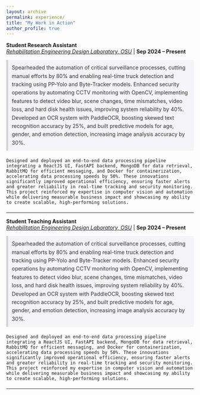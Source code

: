 ```yaml
---
layout: archive
permalink: experience/
title: "My Work in Action"
author_profile: true
---
```


**Student Research Assistant**  
*[Rehabilitation Engineering Design Laboratory, OSU](https://red.osu.edu/team/)* | **Sep 2024 – Present**  

<div class="experience-description">
  <p class="highlighted-paragraph">
    Spearheaded the automation of critical surveillance processes, cutting manual efforts by 80% and enabling real-time truck detection and tracking using PP-Yolo and Byte-Tracker models. Enhanced security operations by automating CCTV monitoring with OpenCV, implementing features to detect video blur, scene changes, time mismatches, video loss, and hard disk health issues, improving system reliability by 40%. Developed an OCR system with PaddleOCR, boosting skewed text recognition accuracy by 25%, and built predictive models for age, gender, and emotion detection, increasing image analysis accuracy by 30%.

    Designed and deployed an end-to-end data processing pipeline integrating a ReactJS UI, FastAPI backend, MongoDB for data retrieval, RabbitMQ for efficient messaging, and Docker for containerization, accelerating data processing speeds by 50%. These innovations significantly improved operational efficiency, ensuring faster alerts and greater reliability in real-time tracking and security monitoring. This project reinforced my expertise in computer vision and automation while delivering measurable business impact and showcasing my ability to create scalable, high-performing solutions.
    
  </p>
</div>

---

**Student Teaching Assistant**  
*[Rehabilitation Engineering Design Laboratory, OSU](https://cse.osu.edu/)* | **Sep 2024 – Present**  

<div class="experience-description">
  <p class="highlighted-paragraph">
    Spearheaded the automation of critical surveillance processes, cutting manual efforts by 80% and enabling real-time truck detection and tracking using PP-Yolo and Byte-Tracker models. Enhanced security operations by automating CCTV monitoring with OpenCV, implementing features to detect video blur, scene changes, time mismatches, video loss, and hard disk health issues, improving system reliability by 40%. Developed an OCR system with PaddleOCR, boosting skewed text recognition accuracy by 25%, and built predictive models for age, gender, and emotion detection, increasing image analysis accuracy by 30%.

    Designed and deployed an end-to-end data processing pipeline integrating a ReactJS UI, FastAPI backend, MongoDB for data retrieval, RabbitMQ for efficient messaging, and Docker for containerization, accelerating data processing speeds by 50%. These innovations significantly improved operational efficiency, ensuring faster alerts and greater reliability in real-time tracking and security monitoring. This project reinforced my expertise in computer vision and automation while delivering measurable business impact and showcasing my ability to create scalable, high-performing solutions.
    
  </p>
</div>


---

<style>
  .experience-description p {
    font-size: 14px; /* Adjust font size */
    line-height: 1.6; /* Add some space between lines */
    color: #333; /* Dark gray for text */
    margin-bottom: 20px; /* Space between paragraphs */
  }

  .highlighted-paragraph {
    background-color: #f4f4f9; /* Light background for better readability */
    padding: 10px; /* Padding inside the paragraph */
    border-left: 5px solid #d3d3d3; /* Blue line for emphasis */
    margin-bottom: 15px; /* Space after each highlighted paragraph */
  }

  .highlighted-paragraph:hover {
    background-color: #e2e2e8; /* Change background color on hover */
  }
</style>

